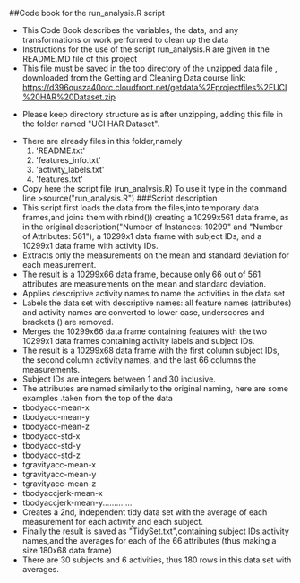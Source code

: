##Code book for the run_analysis.R script  
- This Code Book describes the variables, the data, and any transformations or work performed to clean up the data
- Instructions for the use of the script run_analysis.R are given in the README.MD file of this project 
 - This file must be saved in the top directory of the unzipped data file ,
 downloaded from the Getting and Cleaning Data course link:
 <https://d396qusza40orc.cloudfront.net/getdata%2Fprojectfiles%2FUCI%20HAR%20Dataset.zip>
 * Please keep directory structure as is after unzipping,
 adding this file in the folder named "UCI HAR Dataset".
- There are already files in this folder,namely 
  1. 'README.txt'
  2. 'features_info.txt'
  3. 'activity_labels.txt'
  4. 'features.txt'
- Copy here the script file (run_analysis.R)
 To use it type in the command line >source("run_analysis.R")
###Script description 
- This script first loads the data from the files,into temporary data frames,and joins them with rbind())
 creating a 10299x561 data frame, as in the original description("Number of Instances: 10299" and "Number of Attributes: 561"),
 a 10299x1 data frame with subject IDs, and a 10299x1 data frame with activity IDs. 
- Extracts only the measurements on the mean and standard deviation for each measurement. 
- The result is a 10299x66 data frame, because only 66 out of 561 attributes are measurements on the mean and standard deviation.
- Applies descriptive activity names to name the activities in the data set 
- Labels the data set with descriptive names: all feature names (attributes) and activity names are converted to lower case,
 underscores and brackets () are removed.
- Merges the 10299x66 data frame containing features with the two 10299x1 data frames containing activity labels and subject IDs.
- The result is a 10299x68 data frame with the first column subject IDs,
 the second column activity names, and the last 66 columns the measurements.
- Subject IDs are integers between 1 and 30 inclusive.
- The attributes are named similarly to the original naming,
 here are some examples .taken from the top of the data
- tbodyacc-mean-x 
- tbodyacc-mean-y 
- tbodyacc-mean-z 
- tbodyacc-std-x 
- tbodyacc-std-y 
- tbodyacc-std-z 
- tgravityacc-mean-x 
- tgravityacc-mean-y
- tgravityacc-mean-z
- tbodyaccjerk-mean-x
- tbodyaccjerk-mean-y.............
- Creates a 2nd, independent tidy data set with the average of each measurement for each activity and each subject. 
- Finally the result is saved as "TidySet.txt",containing subject IDs,activity names,and the averages for each 
 of the 66 attributes (thus making a size 180x68 data frame)
- There are 30 subjects and 6 activities, thus 180 rows in this data set with averages.
 
 
 